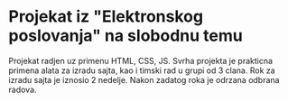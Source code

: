 # Projekat iz "Elektronskog poslovanja" na slobodnu temu
Projekat radjen uz primenu HTML, CSS, JS.
Svrha projekta je prakticna primena alata za izradu sajta, kao i timski rad u grupi od 3 clana.
Rok za izradu sajta je iznosio 2 nedelje. Nakon zadatog roka je odrzana odbrana radova.
